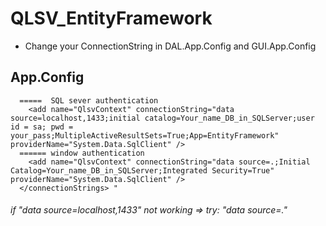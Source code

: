# QLSV_EntityFramework
* Change your ConnectionString in DAL.App.Config and GUI.App.Config 
## App.Config
``` <connectionStrings>
  =====  SQL sever authentication
    <add name="QlsvContext" connectionString="data source=localhost,1433;initial catalog=Your_name_DB_in_SQLServer;user id = sa; pwd =           your_pass;MultipleActiveResultSets=True;App=EntityFramework" providerName="System.Data.SqlClient" />
  ====== window authentication
    <add name="QlsvContext" connectionString="data source=.;Initial Catalog=Your_name_DB_in_SQLServer;Integrated Security=True" providerName="System.Data.SqlClient" />
  </connectionStrings> "
```  
 ###### if "data source=localhost,1433" not working => try: "data source=."

